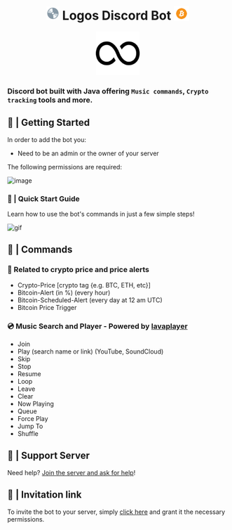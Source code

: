 <h1 align="center">
  <img src="./assets/cd.gif" width="30px"> Logos Discord Bot 
  <img src="./assets/bitcoin.gif" width="35" style="vertical-align: middle; margin-top: -15px;">
</h1>
<p align="center">
  <img src="./assets/infinity.png" alt="Logos" width="100" height="100" style="">
</p>

### Discord bot built with Java offering `Music commands`, `Crypto tracking` tools and more.

## 🏁 | Getting Started
In order to add the bot you:
- Need to be an admin or the owner of your server

The following permissions are required:

![image](https://github.com/yagodaoud/discordBot/assets/104167181/db2c8941-2a3a-49d9-a166-2723a67f90d9)

### 📝 | Quick Start Guide

Learn how to use the bot's commands in just a few simple steps!

![gif](/assets/Demonstration.gif)

## 🧾 | Commands
### 💸 Related to crypto price and price alerts
- Crypto-Price [crypto tag {e.g. BTC, ETH, etc}]
- Bitcoin-Alert (in %) (every hour)
- Bitcoin-Scheduled-Alert (every day at 12 am UTC)
- Bitcoin Price Trigger

### 💿 Music Search and Player - Powered by [lavaplayer](https://github.com/sedmelluq/lavaplayer)
- Join
- Play (search name or link) (YouTube, SoundCloud)
- Skip
- Stop
- Resume
- Loop
- Leave
- Clear
- Now Playing
- Queue
- Force Play
- Jump To
- Shuffle

## 🔧 | Support Server
Need help? [Join the server and ask for help](https://discord.gg/GYnjhnnEPT)!

## 🚀 | Invitation link
To invite the bot to your server, simply [click here](https://discord.com/api/oauth2/authorize?client_id=1019741763591741482&permissions=384437013568&scope=bot%20applications.commands) and grant it the necessary permissions.
